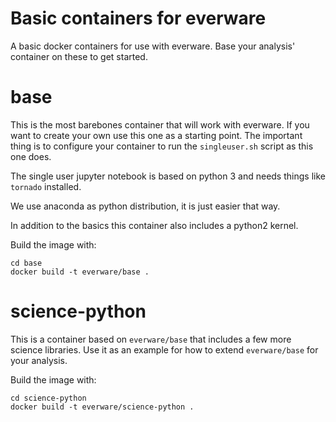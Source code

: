# Basic containers for everware

A basic docker containers for use with everware. Base your
analysis' container on these to get started.


# base

This is the most barebones container that will work with
everware. If you want to create your own use this one as
a starting point. The important thing is to configure your
container to run the `singleuser.sh` script as this one
does.

The single user jupyter notebook is based on python 3 and
needs things like `tornado` installed.

We use anaconda as python distribution, it is just easier
that way.

In addition to the basics this container also includes a
python2 kernel.

Build the image with:
```
cd base
docker build -t everware/base .
```


# science-python

This is a container based on `everware/base` that includes
a few more science libraries. Use it as an example for how
to extend `everware/base` for your analysis.

Build the image with:
```
cd science-python
docker build -t everware/science-python .
```

